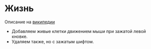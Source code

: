 Жизнь
=====

Описание на [википедии](https://ru.wikipedia.org/wiki/%D0%96%D0%B8%D0%B7%D0%BD%D1%8C_(%D0%B8%D0%B3%D1%80%D0%B0))


* Добавляем живые клетки движением мыши при зажатой левой кновке.
* Удаляем также, но с зажатым шифтом.

